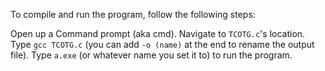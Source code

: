 To compile and run the program, follow the following steps:

Open up a Command prompt (aka cmd).
Navigate to `TCOTG.c`'s location.
Type `gcc TCOTG.c` (you can add `-o (name)` at the end to rename the output file).
Type `a.exe` (or whatever name you set it to) to run the program.